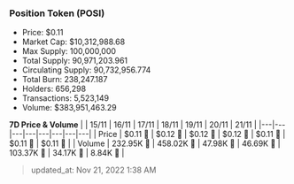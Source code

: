 
  ### Position Token (POSI)
  - Price: $0.11
  - Market Cap: $10,312,988.68
  - Max Supply: 100,000,000
  - Total Supply: 90,971,203.961
  - Circulating Supply: 90,732,956.774
  - Total Burn: 238,247.187
  - Holders: 656,298
  - Transactions: 5,523,149
  - Volume: $383,951,463.29

  **7D Price & Volume**
  | | 15&#x2F;11 | 16&#x2F;11 | 17&#x2F;11 | 18&#x2F;11 | 19&#x2F;11 | 20&#x2F;11 | 21&#x2F;11 |
  |---|---|---|---|---|---|---|---|
  | Price | $0.11 🚀 | $0.12 🚀 | $0.12 🔻 | $0.12 🚀 | $0.11 🔻 | $0.11 🔻 | $0.11 🔻 |
  | Volume | 232.95K 🚀 | 458.02K 🚀 | 47.98K 🔻 | 46.69K 🔻 | 103.37K 🚀 | 34.17K 🔻 | 8.84K 🔻 |

  > updated_at: Nov 21, 2022 1:38 AM
